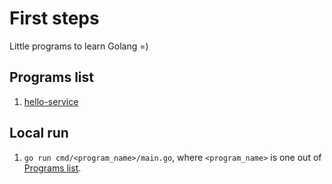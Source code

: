 # First steps

Little programs to learn Golang =)

## Programs list

1. [hello-service](./cmd/hello-service/)

## Local run

1. `go run cmd/<program_name>/main.go`, where `<program_name>` is one out of [Programs list](#programs-list).
